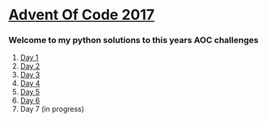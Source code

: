 [Advent Of Code 2017](https://www.adventofcode.com)
======
### Welcome to my python solutions to this years AOC challenges
1. [Day 1](day1.py)
2. [Day 2](day2.py)
3. [Day 3](day3.py)
4. [Day 4](day4.py)
5. [Day 5](day5.py)
6. [Day 6](day6.py)
7. Day 7 (in progress)
